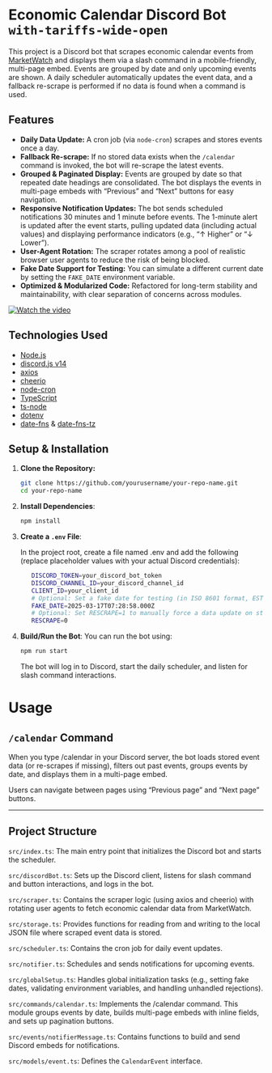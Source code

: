 # Economic Calendar Discord Bot `with-tariffs-wide-open`

This project is a Discord bot that scrapes economic calendar events from [MarketWatch](https://www.marketwatch.com/economy-politics/calendar) and displays them via a slash command in a mobile-friendly, multi-page embed. Events are grouped by date and only upcoming events are shown. A daily scheduler automatically updates the event data, and a fallback re-scrape is performed if no data is found when a command is used.

## Features

- **Daily Data Update:** A cron job (via `node-cron`) scrapes and stores events once a day.
- **Fallback Re-scrape:** If no stored data exists when the `/calendar` command is invoked, the bot will re-scrape the latest events.
- **Grouped & Paginated Display:** Events are grouped by date so that repeated date headings are consolidated. The bot displays the events in multi-page embeds with “Previous” and “Next” buttons for easy navigation.
- **Responsive Notification Updates:** The bot sends scheduled notifications 30 minutes and 1 minute before events. The 1-minute alert is updated after the event starts, pulling updated data (including actual values) and displaying performance indicators (e.g., “↑ Higher” or “↓ Lower”).
- **User-Agent Rotation:** The scraper rotates among a pool of realistic browser user agents to reduce the risk of being blocked.
- **Fake Date Support for Testing:** You can simulate a different current date by setting the `FAKE_DATE` environment variable.
- **Optimized & Modularized Code:** Refactored for long-term stability and maintainability, with clear separation of concerns across modules.


[![Watch the video](https://img.youtube.com/vi/MVBy7bKlqaU/maxresdefault.jpg)](https://www.youtube.com/watch?v=MVBy7bKlqaU)


## Technologies Used

- [Node.js](https://nodejs.org/)
- [discord.js v14](https://discord.js.org/)
- [axios](https://axios-http.com/)
- [cheerio](https://cheerio.js.org/)
- [node-cron](https://www.npmjs.com/package/node-cron)
- [TypeScript](https://www.typescriptlang.org/)
- [ts-node](https://www.npmjs.com/package/ts-node)
- [dotenv](https://www.npmjs.com/package/dotenv)
- [date-fns](https://date-fns.org/) & [date-fns-tz](https://github.com/marnusw/date-fns-tz)

## Setup & Installation

1. **Clone the Repository:**
   ```bash
   git clone https://github.com/yourusername/your-repo-name.git
   cd your-repo-name
2. **Install Dependencies**:
   ```bash
   npm install
3. **Create a `.env` File**:

    In the project root, create a file named .env and add the following (replace placeholder values with your actual Discord credentials):
   ```bash
      DISCORD_TOKEN=your_discord_bot_token
      DISCORD_CHANNEL_ID=your_discord_channel_id
      CLIENT_ID=your_client_id
      # Optional: Set a fake date for testing (in ISO 8601 format, EST-based)
      FAKE_DATE=2025-03-17T07:28:58.000Z
      # Optional: Set RESCRAPE=1 to manually force a data update on startup
      RESCRAPE=0
4. **Build/Run the Bot**: You can run the bot using:
   ```bash
   npm run start
   ```
   The bot will log in to Discord, start the daily scheduler, and listen for slash command interactions.

# Usage
## `/calendar` Command

When you type /calendar in your Discord server, the bot loads stored event data (or re-scrapes if missing), filters out past events, groups events by date, and displays them in a multi-page embed.

Users can navigate between pages using “Previous page” and “Next page” buttons.

----
## Project Structure
`src/index.ts`:
The main entry point that initializes the Discord bot and starts the scheduler.

`src/discordBot.ts`:
Sets up the Discord client, listens for slash command and button interactions, and logs in the bot.

`src/scraper.ts`:
Contains the scraper logic (using axios and cheerio) with rotating user agents to fetch economic calendar data from MarketWatch.

`src/storage.ts`:
Provides functions for reading from and writing to the local JSON file where scraped event data is stored.

`src/scheduler.ts`: Contains the cron job for daily event updates.

`src/notifier.ts`: Schedules and sends notifications for upcoming events.

`src/globalSetup.ts`: Handles global initialization tasks (e.g., setting fake dates, validating environment variables, and handling unhandled rejections).

`src/commands/calendar.ts`:
Implements the /calendar command. This module groups events by date, builds multi-page embeds with inline fields, and sets up pagination buttons.

`src/events/notifierMessage.ts`: Contains functions to build and send Discord embeds for notifications.

`src/models/event.ts`: Defines the `CalendarEvent` interface.

